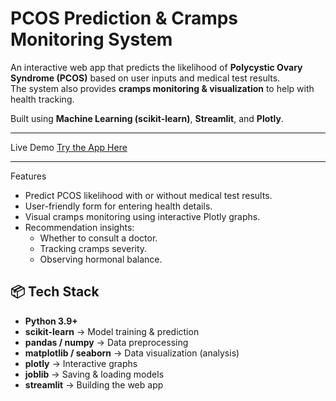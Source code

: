 # PCOS Prediction & Cramps Monitoring System 
 
An interactive web app that predicts the likelihood of **Polycystic Ovary Syndrome (PCOS)** based on user inputs and medical test results.  
The system also provides **cramps monitoring & visualization** to help with health tracking.  

Built using **Machine Learning (scikit-learn)**, **Streamlit**, and **Plotly**.

---

 Live Demo
 [Try the App Here](https://pcos-prediction-app-jmtif4czkgtze7ngnohpzd.streamlit.app/)

---

Features
- Predict PCOS likelihood with or without medical test results.  
- User-friendly form for entering health details.  
- Visual cramps monitoring using interactive Plotly graphs.  
- Recommendation insights:
  - Whether to consult a doctor.
  - Tracking cramps severity.
  - Observing hormonal balance.  



## 📦 Tech Stack
- **Python 3.9+**
- **scikit-learn** → Model training & prediction  
- **pandas / numpy** → Data preprocessing  
- **matplotlib / seaborn** → Data visualization (analysis)  
- **plotly** → Interactive graphs  
- **joblib** → Saving & loading models  
- **streamlit** → Building the web app  



